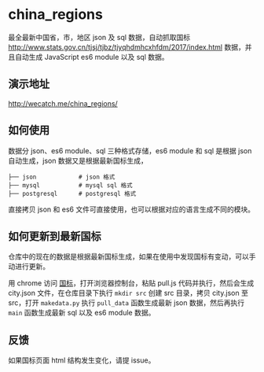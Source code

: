 # china_regions

最全最新中国省，市，地区 json 及 sql 数据，自动抓取国标 http://www.stats.gov.cn/tjsj/tjbz/tjyqhdmhcxhfdm/2017/index.html 数据，并且自动生成 JavaScript es6 module 以及 sql 数据。

## 演示地址

http://wecatch.me/china_regions/

## 如何使用

数据分 json、es6 module、sql 三种格式存储，es6 module 和 sql 是根据 json 自动生成，json 数据又是根据最新国标生成，

```
├── json            # json 格式
├── mysql           # mysql sql 格式
├── postgresql      # postgresql 格式
```

直接拷贝 json 和 es6 文件可直接使用，也可以根据对应的语言生成不同的模块。


## 如何更新到最新国标

仓库中的现在的数据是根据最新国标生成，如果在使用中发现国标有变动，可以手动进行更新。

用 chrome 访问 [国标](http://www.stats.gov.cn/tjsj/tjbz/xzqhdm/201703/t20170310_1471429.html)，打开浏览器控制台，粘贴 pull.js 代码并执行，然后会生成 city.json 文件，在仓库目录下执行 `mkdir src` 创建 src 目录，拷贝 city.json 至 src，打开 `makedata.py` 执行 `pull_data` 函数生成最新 json 数据，然后再执行 `main` 函数生成最新 sql 以及 es6 module 数据。


## 反馈

如果国标页面 html 结构发生变化，请提 issue。
